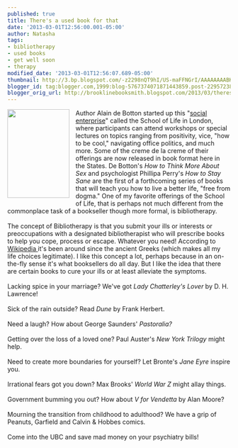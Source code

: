 ```yaml
---
published: true
title: There's a used book for that
date: '2013-03-01T12:56:00.001-05:00'
author: Natasha
tags:
- bibliotherapy
- used books
- get well soon
- therapy
modified_date: '2013-03-01T12:56:07.689-05:00'
thumbnail: http://3.bp.blogspot.com/-z2298nQT9hI/US-maFFNGrI/AAAAAAAABKk/A0klGh75P-I/s72-c/04BOOK2-articleInline-v2.jpg
blogger_id: tag:blogger.com,1999:blog-5767374071871443859.post-2295723862630915708
blogger_orig_url: http://brooklinebooksmith.blogspot.com/2013/03/theres-used-book-for-that.html
---
```


<div class="separator" style="clear: both; text-align: center;"><a href="http://3.bp.blogspot.com/-z2298nQT9hI/US-maFFNGrI/AAAAAAAABKk/A0klGh75P-I/s1600/04BOOK2-articleInline-v2.jpg" imageanchor="1" style="clear: left; float: left; margin-bottom: 1em; margin-right: 1em;"><img border="0" height="200" src="http://3.bp.blogspot.com/-z2298nQT9hI/US-maFFNGrI/AAAAAAAABKk/A0klGh75P-I/s200/04BOOK2-articleInline-v2.jpg" width="140" /></a></div>Author Alain de Botton started up this "<a href="http://en.wikipedia.org/wiki/The_School_of_Life">social enterprise</a>" called the School of Life in London, where participants can attend workshops or special lectures on topics ranging from positivity, vice, "how to be cool," navigating office politics, and much more. Some of the creme de la creme of their offerings are now released in book format here in the States. De Botton's <i>How to Think More About Sex </i>and psychologist Phillipa Perry's <i>How to Stay Sane</i>&nbsp;are the first of a forthcoming series of books that will teach you how to live a better life, "free from dogma." One of my favorite offerings of the School of Life, that is perhaps not much different from the commonplace task of a bookseller though more formal, is bibliotherapy.<br /><br />The concept of Bibliotherapy is that you submit your ills or interests or preoccupations with a designated bibliotherapist who will prescribe books to help you cope, process or escape. Whatever you need! According to <a href="http://en.wikipedia.org/wiki/Bibliotherapy">Wikipedia&nbsp;</a>it's been around since the ancient Greeks (which makes all my life choices legitimate). I like this concept a lot, perhaps because in an on-the-fly sense it's what booksellers do all day. But I like the idea that there are certain books to cure your ills or at least alleviate the symptoms.<br /><br />Lacking spice in your marriage? We've got <i>Lady Chatterley's Lover </i>by D. H. Lawrence!<br /><br />Sick of the rain outside? Read <i>Dune </i>by Frank Herbert.<br /><br />Need a laugh? How about George Saunders' <i>Pastoralia?</i><br /><i><br /></i>Getting over the loss of a loved one? Paul Auster's <i>New York Trilogy</i> might help.<br /><br />Need to create more boundaries for yourself? Let Bronte's <i>Jane Eyre </i>inspire you.<br /><br />Irrational fears got you down? Max Brooks' <i>World War Z</i> might allay things.<br /><br />Government bumming you out? How about <i>V for Vendetta</i> by Alan Moore?<br /><br />Mourning the transition from childhood to adulthood? We have a grip of Peanuts, Garfield and Calvin &amp; Hobbes comics.<br /><br />Come into the UBC and save mad money on your psychiatry bills!